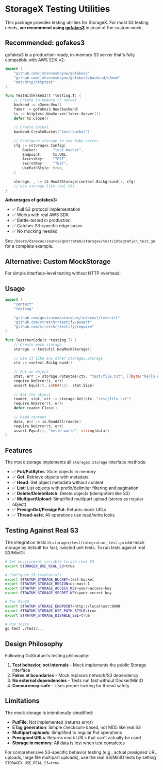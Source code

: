# StorageX Testing Utilities

This package provides testing utilities for StorageX. For most S3 testing needs, **we recommend using [gofakes3](https://github.com/johannesboyne/gofakes3)** instead of the custom mock.

## Recommended: gofakes3

gofakes3 is a production-ready, in-memory S3 server that's fully compatible with AWS SDK v2:

```go
import (
    "github.com/johannesboyne/gofakes3"
    "github.com/johannesboyne/gofakes3/backend/s3mem"
    "net/http/httptest"
)

func TestWithFakeS3(t *testing.T) {
    // Create in-memory S3 server
    backend := s3mem.New()
    faker := gofakes3.New(backend)
    ts := httptest.NewServer(faker.Server())
    defer ts.Close()
    
    // Create bucket
    backend.CreateBucket("test-bucket")
    
    // Configure storage to use fake server
    cfg := &storagex.Config{
        Bucket:       "test-bucket",
        Endpoint:     ts.URL,
        AccessKey:    "TEST",
        SecretKey:    "TEST",
        UsePathStyle: true,
    }
    
    storage, _ := s3.NewS3Storage(context.Background(), cfg)
    // Use storage like real S3!
}
```

**Advantages of gofakes3:**
- ✅ Full S3 protocol implementation
- ✅ Works with real AWS SDK
- ✅ Battle-tested in production
- ✅ Catches S3-specific edge cases
- ✅ No mocking needed

See `/Users/danecao/source/gostratum/storagex/test/integration_test.go` for a complete example.

## Alternative: Custom MockStorage

For simple interface-level testing without HTTP overhead:

## Usage

```go
import (
    "context"
    "testing"
    
    "github.com/gostratum/storagex/internal/testutil"
    "github.com/stretchr/testify/assert"
    "github.com/stretchr/testify/require"
)

func TestYourCode(t *testing.T) {
    // Create mock storage
    storage := testutil.NewMockStorage()
    
    // Use it like any other storagex.Storage
    ctx := context.Background()
    
    // Put an object
    stat, err := storage.PutBytes(ctx, "test/file.txt", []byte("hello world"), nil)
    require.NoError(t, err)
    assert.Equal(t, int64(11), stat.Size)
    
    // Get the object
    reader, stat, err := storage.Get(ctx, "test/file.txt")
    require.NoError(t, err)
    defer reader.Close()
    
    // Read content
    data, err := io.ReadAll(reader)
    require.NoError(t, err)
    assert.Equal(t, "hello world", string(data))
}
```

## Features

The mock storage implements all `storagex.Storage` interface methods:

- ✅ **Put/PutBytes**: Store objects in memory
- ✅ **Get**: Retrieve objects with metadata
- ✅ **Head**: Get object metadata without content
- ✅ **List**: List objects with prefix/delimiter filtering and pagination
- ✅ **Delete/DeleteBatch**: Delete objects (idempotent like S3)
- ✅ **MultipartUpload**: Simplified multipart upload (stores as regular object)
- ✅ **PresignGet/PresignPut**: Returns mock URLs
- ✅ **Thread-safe**: All operations use read/write locks

## Testing Against Real S3

The integration tests in `storagex/test/integration_test.go` use mock storage by default for fast, isolated unit tests. To run tests against real S3/MinIO:

```bash
# Set environment variable to use real S3
export STORAGEX_USE_REAL_S3=true

# Configure S3 credentials
export STRATUM_STORAGE_BUCKET=test-bucket
export STRATUM_STORAGE_REGION=us-east-1
export STRATUM_STORAGE_ACCESS_KEY=your-access-key
export STRATUM_STORAGE_SECRET_KEY=your-secret-key

# For MinIO
export STRATUM_STORAGE_ENDPOINT=http://localhost:9000
export STRATUM_STORAGE_USE_PATH_STYLE=true
export STRATUM_STORAGE_DISABLE_SSL=true

# Run tests
go test ./test/...
```

## Design Philosophy

Following GoStratum's testing philosophy:

1. **Test behavior, not internals** - Mock implements the public Storage interface
2. **Fakes at boundaries** - Mock replaces network/S3 dependency
3. **No external dependencies** - Tests run fast without Docker/MinIO
4. **Concurrency-safe** - Uses proper locking for thread safety

## Limitations

The mock storage is intentionally simplified:

- **PutFile**: Not implemented (returns error)
- **ETag generation**: Simple checksum-based, not MD5 like real S3
- **Multipart uploads**: Simplified to regular Put operations
- **Presigned URLs**: Returns mock URLs that can't actually be used
- **Storage in memory**: All data is lost when test completes

For comprehensive S3-specific behavior testing (e.g., actual presigned URL uploads, large file multipart uploads), use the real S3/MinIO tests by setting `STORAGEX_USE_REAL_S3=true`.
